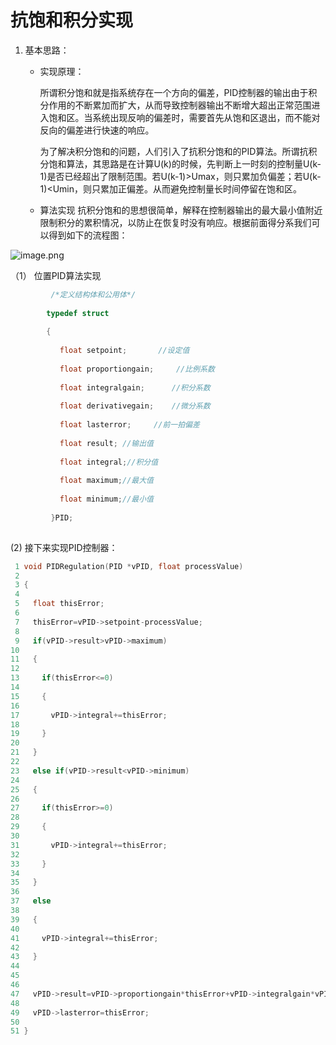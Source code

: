 # 抗饱和积分实现
1. 基本思路：
    - 实现原理：  

        所谓积分饱和就是指系统存在一个方向的偏差，PID控制器的输出由于积分作用的不断累加而扩大，从而导致控制器输出不断增大超出正常范围进入饱和区。当系统出现反响的偏差时，需要首先从饱和区退出，而不能对反向的偏差进行快速的响应。

        为了解决积分饱和的问题，人们引入了抗积分饱和的PID算法。所谓抗积分饱和算法，其思路是在计算U(k)的时候，先判断上一时刻的控制量U(k-1)是否已经超出了限制范围。若U(k-1)>Umax，则只累加负偏差；若U(k-1)<Umin，则只累加正偏差。从而避免控制量长时间停留在饱和区。
    - 算法实现
        抗积分饱和的思想很简单，解释在控制器输出的最大最小值附近限制积分的累积情况，以防止在恢复时没有响应。根据前面得分系我们可以得到如下的流程图：

![image.png](https://s2.loli.net/2022/02/28/OlDQPC1bEmV3xya.png)    


（1） 位置PID算法实现
```c  
         /*定义结构体和公用体*/
         
        typedef struct
        
        {
         
           float setpoint;       //设定值
        
           float proportiongain;     //比例系数
         
           float integralgain;      //积分系数
         
           float derivativegain;    //微分系数
      
           float lasterror;     //前一拍偏差
         
           float result; //输出值
        
           float integral;//积分值
         
           float maximum;//最大值
        
           float minimum;//最小值
         
         }PID;
         
 ```      
(2) 接下来实现PID控制器：
```c
 1 void PIDRegulation(PID *vPID, float processValue)
 2 
 3 {
 4 
 5   float thisError;
 6 
 7   thisError=vPID->setpoint-processValue;
 8 
 9   if(vPID->result>vPID->maximum)
10 
11   {
12 
13     if(thisError<=0)
14 
15     {
16 
17       vPID->integral+=thisError;
18 
19     }
20 
21   }
22 
23   else if(vPID->result<vPID->minimum)
24 
25   {
26 
27     if(thisError>=0)
28 
29     {
30 
31       vPID->integral+=thisError;
32 
33     }
34 
35   }
36 
37   else
38 
39   {
40 
41     vPID->integral+=thisError;
42 
43   }
44 
45  
46 
47   vPID->result=vPID->proportiongain*thisError+vPID->integralgain*vPID->integral+vPID->derivativegain*(thisError-vPID->lasterror);
48 
49   vPID->lasterror=thisError;
50 
51 }

```

    
